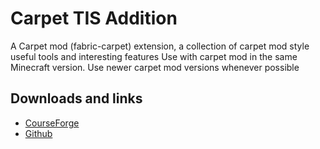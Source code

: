 # Carpet TIS Addition
A Carpet mod (fabric-carpet) extension, a collection of carpet mod style useful tools and interesting features
Use with carpet mod in the same Minecraft version. Use newer carpet mod versions whenever possible

## Downloads and links
- [CourseForge](https://www.curseforge.com/minecraft/mc-mods/carpet-tis-addition)
- [Github](https://github.com/TISUnion/Carpet-TIS-Addition)